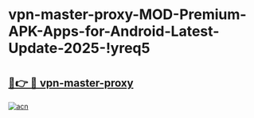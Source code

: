# vpn-master-proxy-MOD-Premium-APK-Apps-for-Android-Latest-Update-2025-!yreq5

# <h2><a href="https://s5oc0i.esa.edu.pl?title=vpn-master-proxy&ref=yreq5">🔗👉 🔴 vpn-master-proxy</a></h2>

[![acn](https://github.com/user-attachments/assets/0f9c940e-d8b0-45ae-aac7-cd30a18b3e1c)](https://s5oc0i.esa.edu.pl?title=vpn-master-proxy&ref=yreq5)

